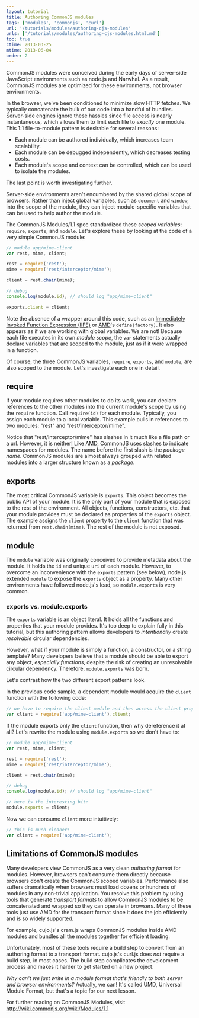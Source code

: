 ```yaml
---
layout: tutorial
title: Authoring CommonJS modules
tags: ['modules', 'commonjs', 'curl']
url: '/tutorials/modules/authoring-cjs-modules'
urls: ['/tutorials/modules/authoring-cjs-modules.html.md']
toc: true
ctime: 2013-03-25
mtime: 2013-06-04
order: 2
---
```


CommonJS modules were conceived during the early days of server-side JavaScript environments such as node.js and Narwhal.  As a result, CommonJS modules are optimized for these environments, not browser environments.

In the browser, we've been conditioned to minimize slow HTTP fetches.  We typically concatenate the bulk of our code into a handful of bundles.  Server-side engines ignore these hassles since file access is nearly instantaneous, which allows them to limit each file to *exactly* one module.  This 1:1 file-to-module pattern is desirable for several reasons:

* Each module can be authored individually, which increases team scalability.
* Each module can be debugged independently, which decreases testing costs.
* Each module's scope and context can be controlled, which can be used to isolate the modules.

The last point is worth investigating further.  

Server-side environments aren't encumbered by the shared global scope of browsers.  Rather than inject global variables, such as `document` and `window`, into the scope of the module, they can inject module-specific variables that can be used to help author the module.  

The CommonJS Modules/1.1 spec standardized these *scoped variables*: `require`, `exports`, and `module`.  Let's explore these by looking at the code of a very simple CommonJS module:

```js
// module app/mime-client
var rest, mime, client;

rest = require('rest');
mime = require('rest/interceptor/mime');

client = rest.chain(mime);

// debug
console.log(module.id); // should log "app/mime-client"

exports.client = client;
```

Note the absence of a wrapper around this code, such as an [Immediately Invoked Function Expression (IIFE)](http://benalman.com/news/2010/11/immediately-invoked-function-expression/) or [AMD](./authoring-amd-modules.html.md)'s `define(factory)`.  It also appears as if we are working with global variables.  We are not!  Because each file executes in its own *module scope*, the `var` statements actually declare variables that are scoped to the module, just as if it were wrapped in a function.  

Of course, the three CommonJS variables, `require`, `exports`, and `module`, are also scoped to the module.  Let's investigate each one in detail.

## require

If your module requires other modules to do its work, you can declare references to the other modules into the current module's scope by using the `require` function.  Call `require(id)` for each module.  Typically, you assign each module to a local variable.  This example pulls in references to two modules: "rest" and "rest/interceptor/mime".  

Notice that "rest/interceptor/mime" has slashes in it much like a file path or a url.  However, it is neither!  Like AMD, CommonJS uses slashes to indicate namespaces for modules.  The name before the first slash is the *package name*.  CommonJS modules are almost always grouped with related modules into a larger structure known as a *package*.  

## exports

The most critical CommonJS variable is `exports`.  This object becomes the public API of your module.  It is the only part of your module that is exposed to the rest of the environment.  All objects, functions, constructors, etc. that your module provides must be declared as properties of the `exports` object.  The example assigns the `client` property to the `client` function that was returned from `rest.chain(mime)`.  The rest of the module is not exposed.

## module

The `module` variable was originally conceived to provide metadata about the module.  It holds the `id` and unique `uri` of each module.  However, to overcome an inconvenience with the `exports` pattern (see below), node.js extended `module` to expose the `exports` object as a property.  Many other environments have followed node.js's lead, so `module.exports` is very common.

### exports vs. module.exports

The `exports` variable is an object literal.  It holds all the functions and properties that your module provides.  It's too deep to explain fully in this tutorial, but this authoring pattern allows developers to *intentionally* create *resolvable* circular dependencies.  

However, what if your module is simply a function, a constructor, or a string template?  Many developers believe that a module should be able to export any object, *especially functions*, despite the risk of creating an unresolvable circular dependency.  Therefore, `module.exports` was born.

Let's contrast how the two different export patterns look. 

In the previous code sample, a dependent module would acquire the `client` function with the following code:

```js
// we have to require the client module and then access the client property
var client = require('app/mime-client').client;
```

If the module exports only the `client` function, then why dereference it at all?  Let's rewrite the module using `module.exports` so we don't have to:

```js
// module app/mime-client
var rest, mime, client;

rest = require('rest');
mime = require('rest/interceptor/mime');

client = rest.chain(mime);

// debug
console.log(module.id); // should log "app/mime-client"

// here is the interesting bit:
module.exports = client;
```

Now we can consume `client` more intuitively:

```js
// this is much cleaner!
var client = require('app/mime-client');
```

## Limitations of CommonJS modules

Many developers view CommonJS as a very clean *authoring format* for modules.  However, browsers can't consume them directly because browsers don't create the CommonJS scoped variables.  Performance also suffers dramatically when browsers must load dozens or hundreds of modules in any non-trivial application.  You resolve this problem by using tools that generate *transport formats* to allow CommonJS modules to be concatenated and wrapped so they can operate in browsers.  Many of these tools just use AMD for the transport format since it does the job efficiently and is so widely supported.

For example, cujo.js's cram.js wraps CommonJS modules inside AMD modules and bundles all the modules together for efficient loading.

Unfortunately, most of these tools require a build step to convert from an authoring format to a transport format.  cujo.js's curl.js does *not* require a build step, in most cases.  The build step complicates the development process and makes it harder to get started on a new project.

*Why can't we just write in a module format that's friendly to both server and browser environments?*  Actually, we can!  It's called UMD, Universal Module Format, but that's a topic for our next lesson.

For further reading on CommonJS Modules, visit http://wiki.commonjs.org/wiki/Modules/1.1
